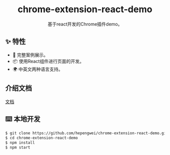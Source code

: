 <h1 align="center">chrome-extension-react-demo</h1>
<div align="center">
基于react开发的Chrome插件demo。
</div>

## ✨ 特性

- 🌈 完整案例展示。
- 📦 使用React组件进行页面的开发。
- 🌍 中英文两种语言支持。

## 介绍文档

[文档](https://juejin.cn/post/7134996479873122312)

## ⌨️ 本地开发

```bash
$ git clone https://github.com/hepengwei/chrome-extension-react-demo.git
$ cd chrome-extension-react-demo
$ npm install
$ npm start
```
